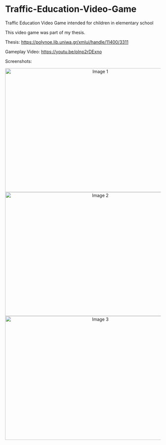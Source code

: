 # Traffic-Education-Video-Game
Traffic Education Video Game intended for children in elementary school

This video game was part of my thesis.

Thesis:
https://polynoe.lib.uniwa.gr/xmlui/handle/11400/3311

Gameplay Video:
https://youtu.be/pInp2rDExno

Screenshots: <br>
<div align="center">
  <img src="https://github.com/josezapiz/Traffic-Education-Video-Game/assets/101471178/162270a3-82ab-421a-b2e1-7b810cecd054" width="600" height="400" alt="Image 1">
  <img src="https://github.com/josezapiz/Traffic-Education-Video-Game/assets/101471178/8332d29b-ad56-49ff-ab7f-c9bf09cacb82" width="600" height="400" alt="Image 2">
  <img src="https://github.com/josezapiz/Traffic-Education-Video-Game/assets/101471178/e0f06f39-3997-4f0b-bfe1-c4693d9a0520" width="600" height="400" alt="Image 3">
</div>

